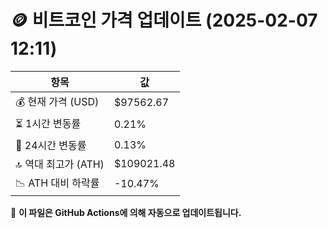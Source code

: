 # 🪙 비트코인 가격 업데이트 (2025-02-07 12:11)

| 항목                | 값 |
|--------------------|----------------|
| 💰 현재 가격 (USD) | $97562.67 |
| ⏳ 1시간 변동률    | 0.21% |
| 📆 24시간 변동률   | 0.13% |
| 🔝 역대 최고가 (ATH) | $109021.48 |
| 📉 ATH 대비 하락률 | -10.47% |

🔄 **이 파일은 GitHub Actions에 의해 자동으로 업데이트됩니다.**
